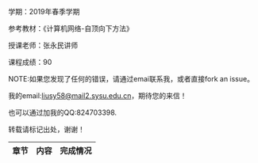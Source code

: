 学期：2019年春季学期

参考教材：《计算机网络-自顶向下方法》

授课老师：张永民讲师

课程成绩：90

NOTE:如果您发现了任何的错误，请通过emai联系我，或者直接fork an issue。

我的email:liusy58@mail2.sysu.edu.cn，期待您的来信！

也可以通过加我的QQ:824703398.

转载请标记出处，谢谢！


|章节|内容|完成情况|
|-|-|-|


